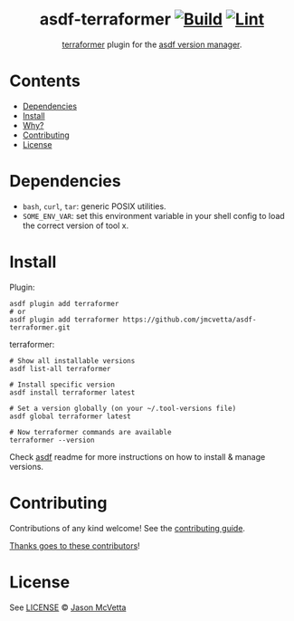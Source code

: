 <div align="center">

# asdf-terraformer [![Build](https://github.com/jmcvetta/asdf-terraformer/actions/workflows/build.yml/badge.svg)](https://github.com/jmcvetta/asdf-terraformer/actions/workflows/build.yml) [![Lint](https://github.com/jmcvetta/asdf-terraformer/actions/workflows/lint.yml/badge.svg)](https://github.com/jmcvetta/asdf-terraformer/actions/workflows/lint.yml)


[terraformer](https://github.com/GoogleCloudPlatform/terraformer) plugin for the [asdf version manager](https://asdf-vm.com).

</div>

# Contents

- [Dependencies](#dependencies)
- [Install](#install)
- [Why?](#why)
- [Contributing](#contributing)
- [License](#license)

# Dependencies

- `bash`, `curl`, `tar`: generic POSIX utilities.
- `SOME_ENV_VAR`: set this environment variable in your shell config to load the correct version of tool x.

# Install

Plugin:

```shell
asdf plugin add terraformer
# or
asdf plugin add terraformer https://github.com/jmcvetta/asdf-terraformer.git
```

terraformer:

```shell
# Show all installable versions
asdf list-all terraformer

# Install specific version
asdf install terraformer latest

# Set a version globally (on your ~/.tool-versions file)
asdf global terraformer latest

# Now terraformer commands are available
terraformer --version
```

Check [asdf](https://github.com/asdf-vm/asdf) readme for more instructions on how to
install & manage versions.

# Contributing

Contributions of any kind welcome! See the [contributing guide](contributing.md).

[Thanks goes to these contributors](https://github.com/jmcvetta/asdf-terraformer/graphs/contributors)!

# License

See [LICENSE](LICENSE) © [Jason McVetta](https://github.com/jmcvetta/)

